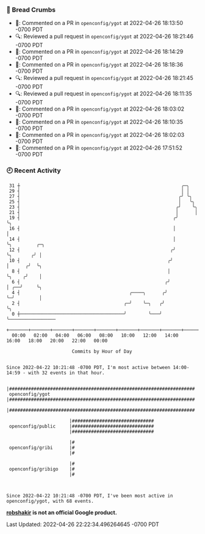 ### 🍞 Bread Crumbs

 * 💬: Commented on a PR in  `openconfig/ygot` at 2022-04-26 18:13:50 -0700 PDT
 * 🔍: Reviewed a pull request in  `openconfig/ygot` at 2022-04-26 18:21:46 -0700 PDT
 * 💬: Commented on a PR in  `openconfig/ygot` at 2022-04-26 18:14:29 -0700 PDT
 * 💬: Commented on a PR in  `openconfig/ygot` at 2022-04-26 18:18:36 -0700 PDT
 * 🔍: Reviewed a pull request in  `openconfig/ygot` at 2022-04-26 18:21:45 -0700 PDT
 * 🔍: Reviewed a pull request in  `openconfig/ygot` at 2022-04-26 18:11:35 -0700 PDT
 * 💬: Commented on a PR in  `openconfig/ygot` at 2022-04-26 18:03:02 -0700 PDT
 * 💬: Commented on a PR in  `openconfig/ygot` at 2022-04-26 18:10:35 -0700 PDT
 * 💬: Commented on a PR in  `openconfig/ygot` at 2022-04-26 18:02:03 -0700 PDT
 * 💬: Commented on a PR in  `openconfig/ygot` at 2022-04-26 17:51:52 -0700 PDT

### 🕘 Recent Activity
```
 31 ┼                                                           ╭─╮
 29 ┤                                                           │ │
 27 ┤                                                          ╭╯ ╰╮
 25 ┤                                                          │   ╰╮
 23 ┤                                                         ╭╯    ╰╮
 21 ┤                                                         │      │
 19 ┤                                                        ╭╯      ╰╮
 16 ┤                                                        │        │
 14 ┤                                                        │        ╰╮         ╭─╮
 12 ┤                                                       ╭╯         ╰╮       ╭╯ │
 10 ┤                                                      ╭╯           │      ╭╯  ╰╮
  8 ┤                                                      │            ╰╮    ╭╯    │
  6 ┤                                                     ╭╯             │ ╭──╯     ╰╮
  4 ┤                                        ╭────╮      ╭╯              ╰─╯         │
  2 ┤                                      ╭─╯    ╰─╮   ╭╯                           ╰╮
  0 ┼──────────────────────────────────────╯        ╰───╯                             ╰─────────────────
    +───────+───────+───────+───────+───────+───────+───────+───────+───────+───────+───────+───────+────
  00:00   02:00   04:00   06:00   08:00   10:00   12:00   14:00   16:00   18:00   20:00   22:00   00:00   

						Commits by Hour of Day


Since 2022-04-22 10:21:48 -0700 PDT, I'm most active between 14:00-14:59 - with 32 events in that hour.

```



```
                       |####################################################################
 openconfig/ygot       |####################################################################
                       |####################################################################

                       |##############################
 openconfig/public     |##############################
                       |##############################

                       |#
 openconfig/gribi      |#
                       |#

                       |#
 openconfig/gribigo    |#
                       |#



Since 2022-04-22 10:21:48 -0700 PDT, I've been most active in openconfig/ygot, with 68 events.

```
**[robshakir](mailto:robjs@google.com) is not an official Google product.**  


Last Updated: 2022-04-26 22:22:34.496264645 -0700 PDT
